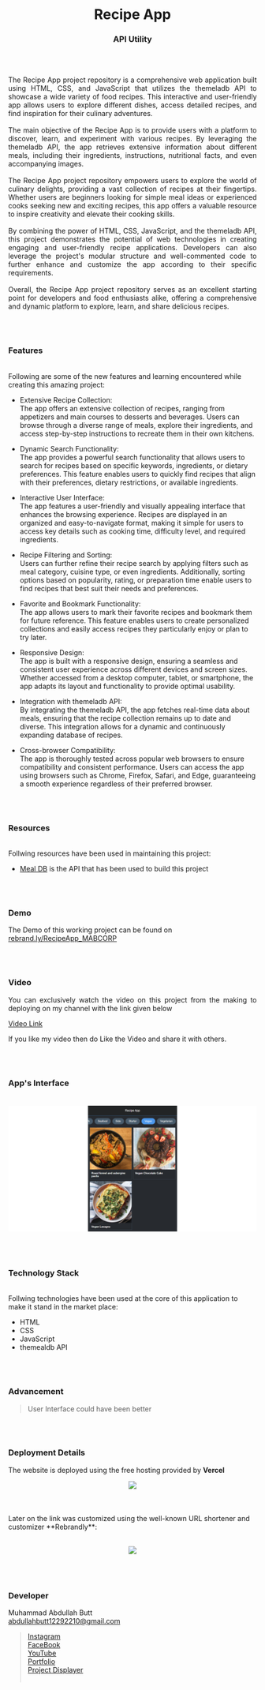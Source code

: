<h1 align="center">
  Recipe App
</h1>

<h3 align="center">
  API Utility
</h3>


<br><br>

<p align="justify">
The Recipe App project repository is a comprehensive web application built using HTML, CSS, and JavaScript that utilizes the themeladb API to showcase a wide variety of food recipes. This interactive and user-friendly app allows users to explore different dishes, access detailed recipes, and find inspiration for their culinary adventures.
<br><br>
The main objective of the Recipe App is to provide users with a platform to discover, learn, and experiment with various recipes. By leveraging the themeladb API, the app retrieves extensive information about different meals, including their ingredients, instructions, nutritional facts, and even accompanying images.
 <br><br>
The Recipe App project repository empowers users to explore the world of culinary delights, providing a vast collection of recipes at their fingertips. Whether users are beginners looking for simple meal ideas or experienced cooks seeking new and exciting recipes, this app offers a valuable resource to inspire creativity and elevate their cooking skills.
<br><br>
By combining the power of HTML, CSS, JavaScript, and the themeladb API, this project demonstrates the potential of web technologies in creating engaging and user-friendly recipe applications. Developers can also leverage the project's modular structure and well-commented code to further enhance and customize the app according to their specific requirements.
<br><br>
Overall, the Recipe App project repository serves as an excellent starting point for developers and food enthusiasts alike, offering a comprehensive and dynamic platform to explore, learn, and share delicious recipes.
</p>


<br><br>
<!-- ................................................................................................................................. -->


### Features
<br>
Following are some of the new features and learning encountered while creating this amazing project:

- Extensive Recipe Collection:<br> The app offers an extensive collection of recipes, ranging from appetizers and main courses to desserts and beverages. Users can browse through a diverse range of meals, explore their ingredients, and access step-by-step instructions to recreate them in their own kitchens.

- Dynamic Search Functionality:<br> The app provides a powerful search functionality that allows users to search for recipes based on specific keywords, ingredients, or dietary preferences. This feature enables users to quickly find recipes that align with their preferences, dietary restrictions, or available ingredients.

- Interactive User Interface:<br> The app features a user-friendly and visually appealing interface that enhances the browsing experience. Recipes are displayed in an organized and easy-to-navigate format, making it simple for users to access key details such as cooking time, difficulty level, and required ingredients.

- Recipe Filtering and Sorting:<br> Users can further refine their recipe search by applying filters such as meal category, cuisine type, or even ingredients. Additionally, sorting options based on popularity, rating, or preparation time enable users to find recipes that best suit their needs and preferences.

- Favorite and Bookmark Functionality:<br> The app allows users to mark their favorite recipes and bookmark them for future reference. This feature enables users to create personalized collections and easily access recipes they particularly enjoy or plan to try later.

- Responsive Design:<br> The app is built with a responsive design, ensuring a seamless and consistent user experience across different devices and screen sizes. Whether accessed from a desktop computer, tablet, or smartphone, the app adapts its layout and functionality to provide optimal usability.

- Integration with themeladb API:<br> By integrating the themeladb API, the app fetches real-time data about meals, ensuring that the recipe collection remains up to date and diverse. This integration allows for a dynamic and continuously expanding database of recipes.

- Cross-browser Compatibility:<br> The app is thoroughly tested across popular web browsers to ensure compatibility and consistent performance. Users can access the app using browsers such as Chrome, Firefox, Safari, and Edge, guaranteeing a smooth experience regardless of their preferred browser.


<br><br>
<!-- ................................................................................................................................. -->


### Resources
<br>
Follwing resources have been used in maintaining this project:

- [Meal DB](https://www.themealdb.com/) is the API that has been used to build this project


<br><br>
<!-- ................................................................................................................................. -->


### Demo
<p align="justify">
  The Demo of this working project can be found on <br>
  <a href="https://rebrand.ly/RecipeApp_MABCORP">rebrand.ly/RecipeApp_MABCORP</a>
</p>


<br><br>
<!-- ................................................................................................................................. -->



### Video
<p align="justify">
You can exclusively watch the video on this project from the making to deploying on my     channel with the link given below<br>

  [Video Link](# ) <br>

  If you like my video then do Like the Video and share it with others.
</p>


<br><br>
<!-- ................................................................................................................................. -->



### App's Interface<br><br>
![GUI for this Project](demo.png)


<br><br>
<!-- ................................................................................................................................. -->




### Technology Stack
<br>
Follwing technologies have been used at the core of this application to make it stand in the market place:

- HTML
- CSS
- JavaScript
- themealdb API


<br><br>
<!-- ................................................................................................................................. -->


### Advancement

> User Interface could have been better

<br><br>
<!-- ................................................................................................................................. -->


### Deployment Details

The website is deployed using the free hosting provided by **Vercel**
<p align = "center">
  <img src = "https://branditechture.agency/brand-logos/wp-content/uploads/wpdm-cache/Vercel-900x0.png" width = "300">
</p>
<br><br>
Later on the link was customized using the well-known URL shortener and customizer **Rebrandly**:<br><br>
<p align = "center">
  <img src = "https://www.rebrandly.com/images/URL-Shortener.fileextension.svg" width = "300">
</p>


<br><br>
<!-- ................................................................................................................................. -->


### Developer

Muhammad Abdullah Butt <br>
abdullahbutt12292210@gmail.com <br>
> [Instagram](https://www.instagram.com/abdullah.butt.22/)<br>
> [FaceBook](https://www.facebook.com/profile.php?id=100076291614529)<br>
> [YouTube](https://www.youtube.com/channel/UCnuOFQyMywg-KuoN-lmav1Q)<br>
> [Portfolio](https://rebrand.ly/MuhammadAbdullahButt_MABCORP)<br>
> [Project Displayer]( https://rebrand.ly/ProjectDisplayer_MABCORP)
<br><br>
<!-- ................................................................................................................................. -->






